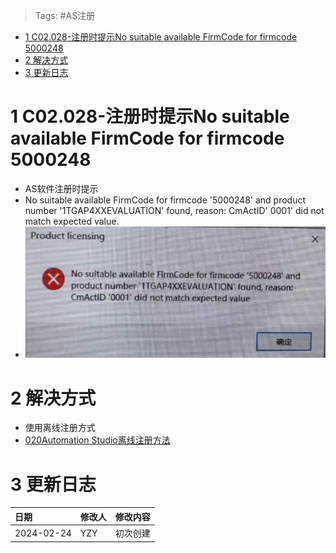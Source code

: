 > Tags: #AS注册

- [1 C02.028-注册时提示No suitable available FirmCode for firmcode 5000248](#_1-c02028-%E6%B3%A8%E5%86%8C%E6%97%B6%E6%8F%90%E7%A4%BAno-suitable-available-firmcode-for-firmcode-5000248)
- [2 解决方式](#_2-%E8%A7%A3%E5%86%B3%E6%96%B9%E5%BC%8F)
- [3 更新日志](#_3-%E6%9B%B4%E6%96%B0%E6%97%A5%E5%BF%97)

# 1 C02.028-注册时提示No suitable available FirmCode for firmcode 5000248

- AS软件注册时提示
- No suitable available FirmCode for firmcode '5000248' and product number '1TGAP4XXEVALUATION' found, reason: CmActID' 0001' did not match expected value.
- ![](FILES/028注册时提示No%20suitable%20available%20FirmCode%20for%20firmcode%205000248/image-20240224215313172.png)

# 2 解决方式

- 使用离线注册方式
- [020Automation Studio离线注册方法](020Automation%20Studio离线注册方法.md)

# 3 更新日志

| 日期         | 修改人 | 修改内容 |
| :--------- | :-- | :--- |
| 2024-02-24 | YZY | 初次创建 |
